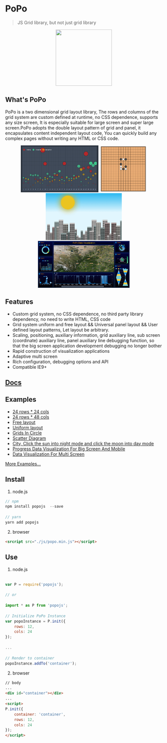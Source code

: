 # PoPo

> JS Grid library,  but not just grid library

<div align=center>
<img src="https://shunok.github.io/popo/_media/popo.png" width=180 height=180>
</div>

## What's PoPo

PoPo is a two dimensional grid layout library, The rows and columns of the grid system are custom defined at runtime, no CSS dependence, supports any size screen, It is especially suitable for large screen and super large screen.PoPo adopts the double layout pattern of grid and panel, it encapsulates content independent layout code, You can quickly build any complex pages without writing any HTML or CSS code.

<div align="center">
    <img src="./docs/_images/ex1.gif" style="max-height:150px;"/>
    <img src="./docs/_images/ex2.gif" style="max-height:150px;"  />
    <img src="./docs/_images/ex3.gif" style="max-height:150px;" />
    <img src="./docs/_images/ex4.png" style="max-height:150px;" />
</div>

## Features

- Custom grid system,  no CSS dependence,  no third party library dependency,  no need to write HTML,  CSS code
- Grid system uniform and free layout && Universal panel layout && User defined layout patterns, Let layout be arbitrary.
- Scaling,  positioning,  auxiliary information,  grid auxiliary line,  sub screen (coordinate) auxiliary line,  panel auxiliary line debugging function,  so that the big screen application development debugging no longer bother
- Rapid construction of visualization applications
- Adaptive multi screen
- Rich configuration,  debugging options and API
- Compatible IE9+

## [Docs](https://shunok.github.io/popo)

## Examples

- [24 rows * 24 cols](https://shunok.github.io/popo/examples/grid_24_24.html)
- [24 rows * 48 cols](https://shunok.github.io/popo/examples/grid_24_48.html)
- [Free layout](https://shunok.github.io/popo/examples/layout_complex_2.html)
- [Uniform layout](https://shunok.github.io/popo/examples/layout_avg_1.html)
- [Grids In Circle](https://shunok.github.io/popo/examples/circle.html)
- [Scatter Diagram](https://shunok.github.io/popo/examples/scatter_diagram.html)
- [City, Click the sun into night mode and click the moon into day mode](https://shunok.github.io/popo/examples/city.html)
- [Progress Data Visualization For Big Screen And Mobile](https://shunok.github.io/popo/examples/dv_average.html)
- [Data Visualization For Multi Screen](https://shunok.github.io/popo/examples/bigscreen.html)

[More Examples...](https://shunok.github.io/popo/examples/index.html)

## Install

1. node.js

```js
// npm
npm install popojs  --save

// yarn
yarn add popojs
```

2. browser

```html
<srcript src="./js/popo.min.js"></script>
```

## Use

1. node.js

```js

var P = require('popojs');

// or

import * as P from 'popojs';

// Initialize PoPo Instance
var popoInstance = P.init({
    rows: 12,
    cols: 24
});

...

// Render to container
popoInstance.addTo('container');

```

2. browser

```html
// body
...
<div id="container"></div>
...
<script>
P.init({
    container: 'container',
    rows: 12,
    cols: 24
});
</script>

```
